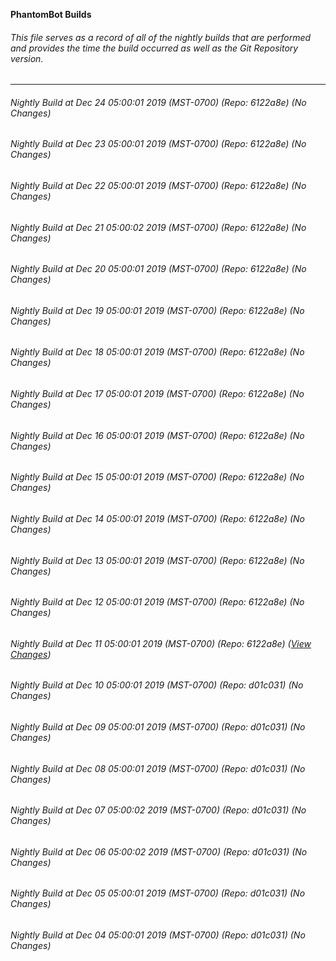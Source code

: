 **PhantomBot Builds**

###### This file serves as a record of all of the nightly builds that are performed and provides the time the build occurred as well as the Git Repository version.
-------------------------------------------------------------------------------------------------------------
###### Nightly Build at Dec 24 05:00:01 2019 (MST-0700) (Repo: 6122a8e) (No Changes)
###### Nightly Build at Dec 23 05:00:01 2019 (MST-0700) (Repo: 6122a8e) (No Changes)
###### Nightly Build at Dec 22 05:00:01 2019 (MST-0700) (Repo: 6122a8e) (No Changes)
###### Nightly Build at Dec 21 05:00:02 2019 (MST-0700) (Repo: 6122a8e) (No Changes)
###### Nightly Build at Dec 20 05:00:01 2019 (MST-0700) (Repo: 6122a8e) (No Changes)
###### Nightly Build at Dec 19 05:00:01 2019 (MST-0700) (Repo: 6122a8e) (No Changes)
###### Nightly Build at Dec 18 05:00:01 2019 (MST-0700) (Repo: 6122a8e) (No Changes)
###### Nightly Build at Dec 17 05:00:01 2019 (MST-0700) (Repo: 6122a8e) (No Changes)
###### Nightly Build at Dec 16 05:00:01 2019 (MST-0700) (Repo: 6122a8e) (No Changes)
###### Nightly Build at Dec 15 05:00:01 2019 (MST-0700) (Repo: 6122a8e) (No Changes)
###### Nightly Build at Dec 14 05:00:01 2019 (MST-0700) (Repo: 6122a8e) (No Changes)
###### Nightly Build at Dec 13 05:00:01 2019 (MST-0700) (Repo: 6122a8e) (No Changes)
###### Nightly Build at Dec 12 05:00:01 2019 (MST-0700) (Repo: 6122a8e) (No Changes)
###### Nightly Build at Dec 11 05:00:01 2019 (MST-0700) (Repo: 6122a8e) ([View Changes](https://github.com/PhantomBot/PhantomBot/compare/d01c031...6122a8e))
###### Nightly Build at Dec 10 05:00:01 2019 (MST-0700) (Repo: d01c031) (No Changes)
###### Nightly Build at Dec 09 05:00:01 2019 (MST-0700) (Repo: d01c031) (No Changes)
###### Nightly Build at Dec 08 05:00:01 2019 (MST-0700) (Repo: d01c031) (No Changes)
###### Nightly Build at Dec 07 05:00:02 2019 (MST-0700) (Repo: d01c031) (No Changes)
###### Nightly Build at Dec 06 05:00:02 2019 (MST-0700) (Repo: d01c031) (No Changes)
###### Nightly Build at Dec 05 05:00:01 2019 (MST-0700) (Repo: d01c031) (No Changes)
###### Nightly Build at Dec 04 05:00:01 2019 (MST-0700) (Repo: d01c031) (No Changes)
